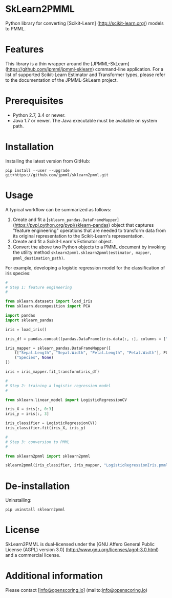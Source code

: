 SkLearn2PMML
============

Python library for converting [Scikit-Learn] (http://scikit-learn.org/) models to PMML.

# Features #

This library is a thin wrapper around the [JPMML-SkLearn] (https://github.com/jpmml/jpmml-sklearn) command-line application. For a list of supported Scikit-Learn Estimator and Transformer types, please refer to the documentation of the JPMML-SkLearn project.

# Prerequisites #

* Python 2.7, 3.4 or newer.
* Java 1.7 or newer. The Java executable must be available on system path.

# Installation #

Installing the latest version from GitHub:

```
pip install --user --upgrade git+https://github.com/jpmml/sklearn2pmml.git
```

# Usage #

A typical workflow can be summarized as follows:

1. Create and fit a [`sklearn_pandas.DataFrameMapper`] (https://pypi.python.org/pypi/sklearn-pandas) object that captures "feature engineering" operations that are needed to transform data from its original representation to the Scikit-Learn's representation.
2. Create and fit a Scikit-Learn's Estimator object.
3. Convert the above two Python objects to a PMML document by invoking the utility method `sklearn2pmml.sklearn2pmml(estimator, mapper, pmml_destination_path)`.

For example, developing a logistic regression model for the classification of iris species:

```python
#
# Step 1: feature engineering
#

from sklearn.datasets import load_iris
from sklearn.decomposition import PCA

import pandas
import sklearn_pandas

iris = load_iris()

iris_df = pandas.concat((pandas.DataFrame(iris.data[:, :], columns = ["Sepal.Length", "Sepal.Width", "Petal.Length", "Petal.Width"]), pandas.DataFrame(iris.target, columns = ["Species"])), axis = 1)

iris_mapper = sklearn_pandas.DataFrameMapper([
    (["Sepal.Length", "Sepal.Width", "Petal.Length", "Petal.Width"], PCA(n_components = 3)),
    ("Species", None)
])

iris = iris_mapper.fit_transform(iris_df)

#
# Step 2: training a logistic regression model
#

from sklearn.linear_model import LogisticRegressionCV

iris_X = iris[:, 0:3]
iris_y = iris[:, 3]

iris_classifier = LogisticRegressionCV()
iris_classifier.fit(iris_X, iris_y)

#
# Step 3: conversion to PMML
#

from sklearn2pmml import sklearn2pmml

sklearn2pmml(iris_classifier, iris_mapper, "LogisticRegressionIris.pmml", with_repr = True)
```

# De-installation #

Uninstalling:

```
pip uninstall sklearn2pmml
```

# License #

SkLearn2PMML is dual-licensed under the [GNU Affero General Public License (AGPL) version 3.0] (http://www.gnu.org/licenses/agpl-3.0.html) and a commercial license.

# Additional information #

Please contact [info@openscoring.io] (mailto:info@openscoring.io)